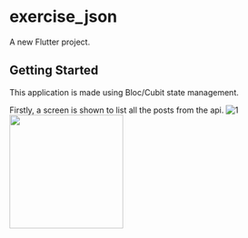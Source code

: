 # exercise_json

A new Flutter project.

## Getting Started

This application is made using Bloc/Cubit state management.

Firstly, a screen is shown to list all the posts from the api.
![1](https://github.com/dikshyaBajracharya22/ExerciseJsonApi/assets/92141558/796d251b-fff7-47bf-a184-e72742683543,)
<img src="https://github.com/dikshyaBajracharya22/ExerciseJsonApi/assets/92141558/796d251b-fff7-47bf-a184-e72742683543" width="200" height="200">
